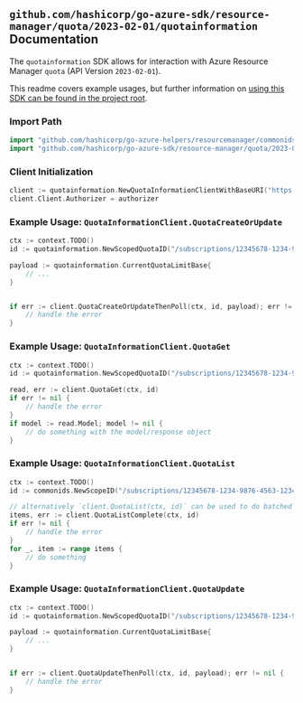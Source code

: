 
## `github.com/hashicorp/go-azure-sdk/resource-manager/quota/2023-02-01/quotainformation` Documentation

The `quotainformation` SDK allows for interaction with Azure Resource Manager `quota` (API Version `2023-02-01`).

This readme covers example usages, but further information on [using this SDK can be found in the project root](https://github.com/hashicorp/go-azure-sdk/tree/main/docs).

### Import Path

```go
import "github.com/hashicorp/go-azure-helpers/resourcemanager/commonids"
import "github.com/hashicorp/go-azure-sdk/resource-manager/quota/2023-02-01/quotainformation"
```


### Client Initialization

```go
client := quotainformation.NewQuotaInformationClientWithBaseURI("https://management.azure.com")
client.Client.Authorizer = authorizer
```


### Example Usage: `QuotaInformationClient.QuotaCreateOrUpdate`

```go
ctx := context.TODO()
id := quotainformation.NewScopedQuotaID("/subscriptions/12345678-1234-9876-4563-123456789012/resourceGroups/some-resource-group", "quotaValue")

payload := quotainformation.CurrentQuotaLimitBase{
	// ...
}


if err := client.QuotaCreateOrUpdateThenPoll(ctx, id, payload); err != nil {
	// handle the error
}
```


### Example Usage: `QuotaInformationClient.QuotaGet`

```go
ctx := context.TODO()
id := quotainformation.NewScopedQuotaID("/subscriptions/12345678-1234-9876-4563-123456789012/resourceGroups/some-resource-group", "quotaValue")

read, err := client.QuotaGet(ctx, id)
if err != nil {
	// handle the error
}
if model := read.Model; model != nil {
	// do something with the model/response object
}
```


### Example Usage: `QuotaInformationClient.QuotaList`

```go
ctx := context.TODO()
id := commonids.NewScopeID("/subscriptions/12345678-1234-9876-4563-123456789012/resourceGroups/some-resource-group")

// alternatively `client.QuotaList(ctx, id)` can be used to do batched pagination
items, err := client.QuotaListComplete(ctx, id)
if err != nil {
	// handle the error
}
for _, item := range items {
	// do something
}
```


### Example Usage: `QuotaInformationClient.QuotaUpdate`

```go
ctx := context.TODO()
id := quotainformation.NewScopedQuotaID("/subscriptions/12345678-1234-9876-4563-123456789012/resourceGroups/some-resource-group", "quotaValue")

payload := quotainformation.CurrentQuotaLimitBase{
	// ...
}


if err := client.QuotaUpdateThenPoll(ctx, id, payload); err != nil {
	// handle the error
}
```
